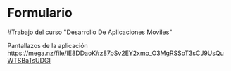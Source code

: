 # Formulario
#Trabajo del curso "Desarrollo De Aplicaciones Moviles"

Pantallazos de la aplicación
https://mega.nz/file/lE8DDaoK#z87pSv2EY2xmo_O3MgRSSoT3sCJ9UsQuWTSBaTsUDGI
